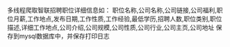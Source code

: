 多线程爬取智联招聘职位详细信息如：
职位名称,公司名称,公司链接,公司福利,职位月薪,工作地点,发布日期,工作性质,工作经验,最低学历,招聘人数,职位类别,职位描述,详细工作地点,公司介绍,公司规模,公司性质,公司行业,公司主页,公司地址
保存到mysql数据库中，并保存打印日志




